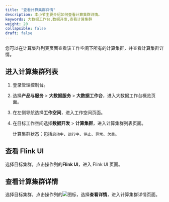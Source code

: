 ```yaml
---
title: "查看计算集群详情"
description: 本小节主要介绍如何查看计算集群详情。 
keywords: 大数据工作台,数据开发,查看计算集群
weight: 20
collapsible: false
draft: false
---
```


您可以在计算集群列表页面查看该工作空间下所有的计算集群，并查看计算集群详情。

## 进入计算集群列表

1. 登录管理控制台。
2. 选择**产品与服务** > **大数据服务** > **大数据工作台**，进入大数据工作台概览页面。
3. 在左侧导航选择**工作空间**，进入工作空间页面。
4. 在目标工作空间选择**数据开发** > **计算集群**，进入计算集群列表页面。   
   
   计算集群状态：包括`启动中`、`运行中`、`停止`、`异常`、`欠费`。

## 查看 Flink UI

选择目标集群，点击操作列的**Flink UI**，进入 Flink UI 页面。  

## 查看计算集群详情

选择目标集群，点击操作列的![](../../../../_images/icon_more_cluster.png)图标，选择**查看详情**，进入计算集群详情页面。    
